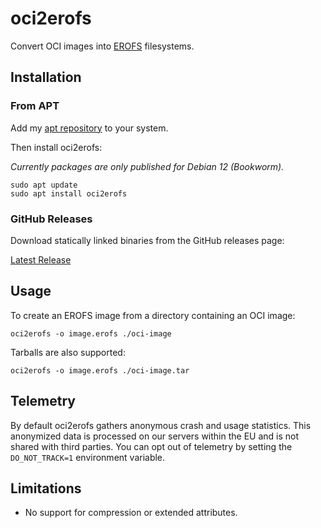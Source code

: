# oci2erofs

Convert OCI images into [EROFS](https://erofs.docs.kernel.org/en/latest/) filesystems.

## Installation

### From APT

Add my [apt repository](https://github.com/dpeckett/apt.dpeckett.dev?tab=readme-ov-file#usage) to your system.

Then install oci2erofs:

*Currently packages are only published for Debian 12 (Bookworm).*

```shell
sudo apt update
sudo apt install oci2erofs
```

### GitHub Releases

Download statically linked binaries from the GitHub releases page: 

[Latest Release](https://github.com/immutos/oci2erofs/releases/latest)

## Usage

To create an EROFS image from a directory containing an OCI image:

```shell
oci2erofs -o image.erofs ./oci-image
```

Tarballs are also supported:

```shell
oci2erofs -o image.erofs ./oci-image.tar
```

## Telemetry

By default oci2erofs gathers anonymous crash and usage statistics. This anonymized
data is processed on our servers within the EU and is not shared with third
parties. You can opt out of telemetry by setting the `DO_NOT_TRACK=1`
environment variable.

## Limitations

- No support for compression or extended attributes.